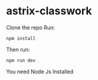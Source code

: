 # astrix-classwork
 
Clone the repo
Run:
```
npm install
```

Then run:
```
npm run dev
```

You need Node Js Installed
